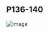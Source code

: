 ## P136-140
![image](https://user-images.githubusercontent.com/80054116/193437439-33ea51ed-02bb-466e-a9dd-cbf511103654.png)
